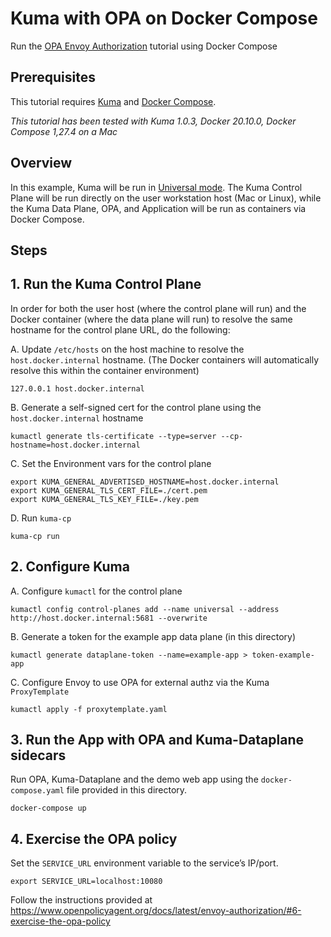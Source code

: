# Kuma with OPA on Docker Compose

Run the [OPA Envoy Authorization](https://www.openpolicyagent.org/docs/latest/envoy-authorization/) tutorial using Docker Compose

## Prerequisites

This tutorial requires [Kuma](https://kuma.io/install/1.0.3/) and [Docker Compose](https://docs.docker.com/compose/install/).

_This tutorial has been tested with Kuma 1.0.3, Docker 20.10.0, Docker Compose 1,27.4 on a Mac_

## Overview

In this example, Kuma will be run in [Universal mode](https://kuma.io/docs/1.0.3/documentation/overview/#universal-mode). The Kuma Control Plane will be run directly on the user workstation host (Mac or Linux), while the Kuma Data Plane, OPA, and Application will be run as containers via Docker Compose.

## Steps

## 1. Run the Kuma Control Plane

In order for both the user host (where the control plane will run) and the Docker container (where the data plane will run) to resolve the same hostname for the control plane URL, do the following:

A. Update `/etc/hosts` on the host machine to resolve the `host.docker.internal` hostname.  (The Docker containers will automatically resolve this within the container environment)
```
127.0.0.1 host.docker.internal
```

B. Generate a self-signed cert for the control plane using the `host.docker.internal` hostname
```
kumactl generate tls-certificate --type=server --cp-hostname=host.docker.internal
```

C. Set the Environment vars for the control plane
```
export KUMA_GENERAL_ADVERTISED_HOSTNAME=host.docker.internal 
export KUMA_GENERAL_TLS_CERT_FILE=./cert.pem
export KUMA_GENERAL_TLS_KEY_FILE=./key.pem
```

D. Run `kuma-cp`
```
kuma-cp run
```

## 2. Configure Kuma

A. Configure `kumactl` for the control plane
```
kumactl config control-planes add --name universal --address http://host.docker.internal:5681 --overwrite
```

B. Generate a token for the example app data plane (in this directory)
```
kumactl generate dataplane-token --name=example-app > token-example-app
```

C. Configure Envoy to use OPA for external authz via the Kuma `ProxyTemplate`
```
kumactl apply -f proxytemplate.yaml
```

## 3. Run the App with OPA and Kuma-Dataplane sidecars

Run OPA, Kuma-Dataplane and the demo web app using the `docker-compose.yaml` file provided in this directory.

```
docker-compose up
```

## 4. Exercise the OPA policy

Set the `SERVICE_URL` environment variable to the service’s IP/port.

```
export SERVICE_URL=localhost:10080
```

Follow the instructions provided at https://www.openpolicyagent.org/docs/latest/envoy-authorization/#6-exercise-the-opa-policy
